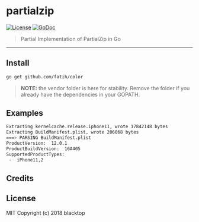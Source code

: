 # partialzip

[![License](http://img.shields.io/:license-mit-blue.svg)](http://doge.mit-license.org) [![GoDoc](https://godoc.org/github.com/blacktop/partialzip?status.svg)](https://godoc.org/github.com/blacktop/partialzip)

> Partial Implementation of PartialZip in Go

---

## Install

```bash
go get github.com/fatih/color
```

> **NOTE:** the vendor folder is here for stability. Remove the folder if you already have the dependencies in your GOPATH.

## Examples

```bash
Extracting kernelcache.release.iphone11, wrote 17842148 bytes
Extracting BuildManifest.plist, wrote 206068 bytes
===> PARSING BuildManifest.plist
ProductVersion:  12.0.1
ProductBuildVersion:  16A405
SupportedProductTypes:
 -  iPhone11,2
```

## Credits

## License

MIT Copyright (c) 2018 blacktop
